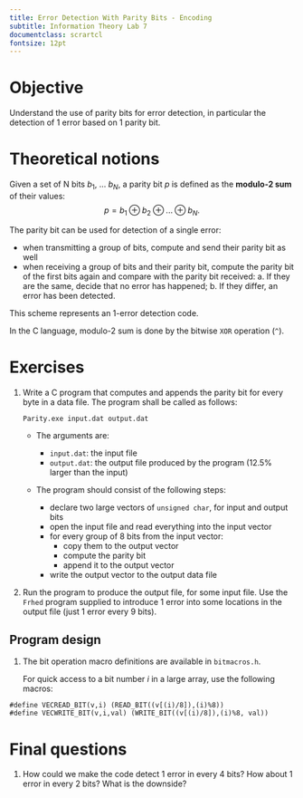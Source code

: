 ```yaml
---
title: Error Detection With Parity Bits - Encoding
subtitle: Information Theory Lab 7
documentclass: scrartcl
fontsize: 12pt
---
```


# Objective

Understand the use of parity bits for error detection,
in particular the detection of 1 error based on 1 parity bit.

# Theoretical notions

Given a set of N bits $b_1$, ... $b_N$, a parity bit $p$
is defined as the **modulo-2 sum** of their values:
$$p = b_1 \oplus b_2 \oplus ... \oplus b_N.$$

The parity bit can be used for detection of a single error:

- when transmitting a group of bits, compute and send their parity
bit as well
- when receiving a group of bits and their parity bit, compute the 
parity bit of the first bits again and compare with the parity bit 
received:
    a. If they are the same, decide that no error has happened;
    b. If they differ, an error has been detected.

This scheme represents an 1-error detection code.

In the C language, modulo-2 sum is done by the bitwise `XOR` operation (`^`).


# Exercises

1. Write a C program that computes and appends the parity bit for every byte
in a data file.
The program shall be called as follows:

    `Parity.exe input.dat output.dat`
    
    * The arguments are:
        * `input.dat`: the input file
        * `output.dat`: the output file 
        produced by the program (12.5% larger than the input) 
    
    * The program should consist of the following steps:
        * declare two large vectors of `unsigned char`, for input
        and output bits
        * open the input file and read everything into the input vector
        * for every group of 8 bits from the input vector:
            * copy them to the output vector
            * compute the parity bit
            * append it to the output vector
        * write the output vector to the output data file

2. Run the program to produce the output file, for some input
file. Use the `Frhed` program supplied to introduce 1 error into
some locations in the output file (just 1 error every 9 bits).

## Program design

1. The bit operation macro definitions are available in `bitmacros.h`.

	For quick access to a bit number $i$ in a large array, use the
	following macros:
	
```
#define VECREAD_BIT(v,i) (READ_BIT((v[(i)/8]),(i)%8))
#define VECWRITE_BIT(v,i,val) (WRITE_BIT((v[(i)/8]),(i)%8, val))
```

# Final questions

1. How could we make the code detect 1 error in every 4 bits?
How about 1 error in every 2 bits? What is the downside?

